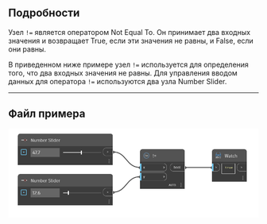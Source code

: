 ## Подробности
Узел `!=` является оператором Not Equal To. Он принимает два входных значения и возвращает True, если эти значения не равны, и False, если они равны.

В приведенном ниже примере узел `!=` используется для определения того, что два входных значения не равны. Для управления вводом данных для оператора `!=` используются два узла Number Slider.
___
## Файл примера

![!=](./!=_img.jpg)
